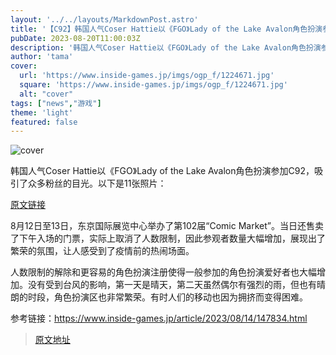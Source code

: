 ```yaml
---
layout: '../../layouts/MarkdownPost.astro'
title: '【C92】韩国人气Coser Hattie以《FGO》Lady of the Lake Avalon角色扮演参加！【11张照片】'
pubDate: 2023-08-20T11:00:03Z
description: '韩国人气Coser Hattie以《FGO》Lady of the Lake Avalon角色扮演参加C92，吸引了众多粉丝的目光。'
author: 'tama'
cover:
  url: 'https://www.inside-games.jp/imgs/ogp_f/1224671.jpg'
  square: 'https://www.inside-games.jp/imgs/ogp_f/1224671.jpg'
  alt: "cover"
tags: ["news","游戏"]
theme: 'light'
featured: false
---
```


![cover](https://www.inside-games.jp/imgs/ogp_f/1224671.jpg)

韩国人气Coser Hattie以《FGO》Lady of the Lake Avalon角色扮演参加C92，吸引了众多粉丝的目光。以下是11张照片：

[原文链接](https://www.inside-games.jp/article/2023/08/20/147952.html)

8月12日至13日，东京国际展览中心举办了第102届“Comic Market”。当日还售卖了下午入场的门票，实际上取消了人数限制，因此参观者数量大幅增加，展现出了繁荣的氛围，让人感受到了疫情前的热闹场面。

人数限制的解除和更容易的角色扮演注册使得一般参加的角色扮演爱好者也大幅增加。没有受到台风的影响，第一天是晴天，第二天虽然偶尔有强烈的雨，但也有晴朗的时段，角色扮演区也非常繁荣。有时人们的移动也因为拥挤而变得困难。 

参考链接：<a href="https://www.inside-games.jp/article/2023/08/14/147834.html" target="_blank">https://www.inside-games.jp/article/2023/08/14/147834.html</a>

>[原文地址](https://www.inside-games.jp/article/2023/08/20/147952.html)  